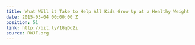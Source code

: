```yaml
---
title: What Will it Take to Help All Kids Grow Up at a Healthy Weight
date: 2015-03-04 00:00:00 Z
position: 51
link: http://bit.ly/1GqDo2i
source: RWJF.org
---
```



